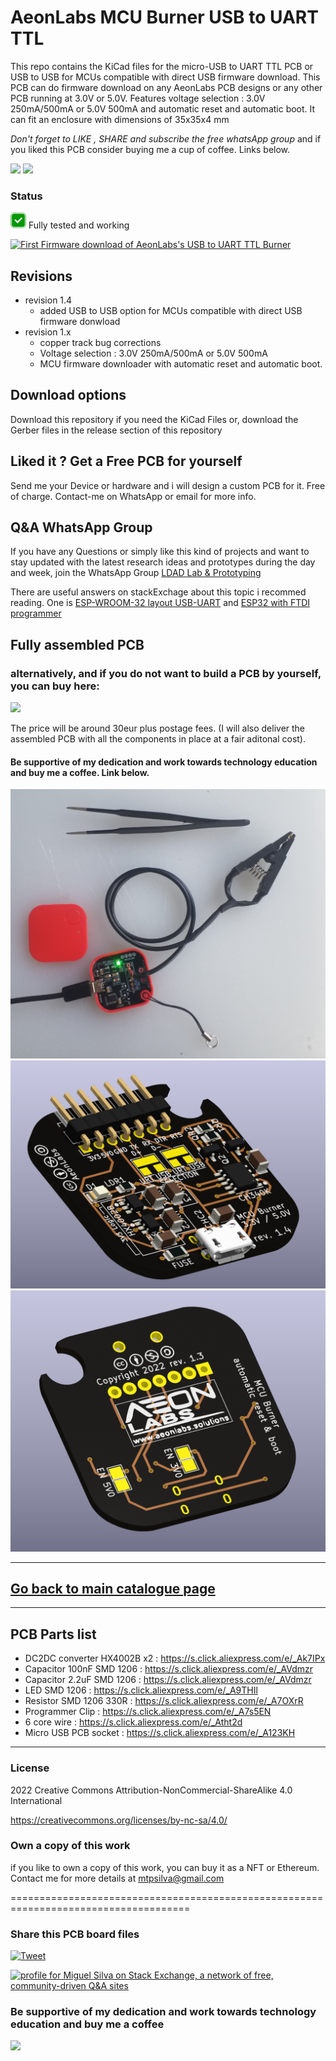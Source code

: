 # AeonLabs MCU Burner USB to UART TTL
This repo contains the KiCad files for the micro-USB to UART TTL PCB  or USB to USB for MCUs compatible with direct USB firmware download. This PCB can do firmware download on any AeonLabs PCB designs or any other PCB running at 3.0V or 5.0V.
Features voltage selection : 3.0V 250mA/500mA or 5.0V 500mA and automatic reset and automatic boot. It can fit an enclosure with dimensions of 35x35x4 mm


*Don't forget to LIKE , SHARE and subscribe the free whatsApp group* and if you liked this PCB consider buying me a cup of coffee. Links below.

![](https://views.whatilearened.today/views/github/aeonSolutions/AeonLabs_MCU_Burner_USB_to_UART_TTL.svg)
![](https://img.shields.io/github/downloads/aeonSolutions/AeonLabs-MCU-Burner-USB-to-UART-TTL/total?style=for-the-badge)

### Status
![](https://github.com/aeonSolutions/AeonLabs-MCU-Burner-USB-to-UART-TTL/blob/main/designs/working_green.png) Fully tested and working

[![First Firmware download of AeonLabs's USB to UART TTL Burner](https://res.cloudinary.com/marcomontalbano/image/upload/v1653811888/video_to_markdown/images/youtube--EkAStzBm8CE-c05b58ac6eb4c4700831b2b3070cd403.jpg)](https://www.youtube.com/watch?v=EkAStzBm8CE "First Firmware download of AeonLabs's USB to UART TTL Burner")

## Revisions
- revision 1.4
  - added USB to USB option for MCUs compatible with direct USB firmware donwload
- revision 1.x
  - copper track bug corrections  
  - Voltage selection : 3.0V 250mA/500mA or 5.0V 500mA 
  - MCU firmware downloader with automatic reset and automatic boot. 
 


## Download options
Download this repository if you need the KiCad Files or, download the Gerber files in the release section of this repository

## Liked it ? Get a Free PCB for yourself
Send me your Device or hardware and i will design a custom PCB for it. Free of charge. Contact-me on WhatsApp or email for more info. 

## Q&A WhatsApp Group
If you have any Questions or simply  like this kind of projects and want to stay updated with the latest research ideas and prototypes during the day and week, join the WhatsApp Group
[LDAD Lab & Prototyping](https://chat.whatsapp.com/FkNC7u83kuy2QRA5sqjBVg)

There are useful answers on stackExchage about this topic i recommed reading. One is [ESP-WROOM-32 layout USB-UART](https://electronics.stackexchange.com/questions/429812/esp-wroom-32-layout-usb-uart/601827#601827) and [ESP32 with FTDI programmer](https://electronics.stackexchange.com/questions/448187/esp32-with-ftdi-programmer/601761#601761)

## Fully assembled PCB
### alternatively, and if you do not want to build a PCB by yourself, you can buy here:
[![](https://github.com/aeonSolutions/PCB-Prototyping-Catalogue/blob/main/tindie_sell.png)](https://www.tindie.com/stores/aeonlabs/)

The price will be around 30eur plus postage fees.
(I will also deliver the assembled PCB with all the components in place at a fair aditonal cost).
#### Be supportive of my dedication and work towards technology education and buy me a coffee. Link below.

![](https://github.com/aeonSolutions/AeonLabs-MCU-Burner-USB-to-UART-TTL/blob/main/designs/assembled.jpg)
![](https://github.com/aeonSolutions/AeonLabs-MCU-Burner-USB-to-UART-TTL/blob/main/designs/pcb_front.png)
![](https://github.com/aeonSolutions/AeonLabs-MCU-Burner-USB-to-UART-TTL/blob/main/designs/pcb_back.png)

________________________________________________________________________________________________________________
## [Go back to main catalogue page](https://github.com/aeonSolutions/PCB-Prototyping-Catalogue)
________________________________________________________________________________________________________________



## PCB Parts list
- DC2DC converter HX4002B x2 : https://s.click.aliexpress.com/e/_Ak7IPx
- Capacitor 100nF SMD 1206 : https://s.click.aliexpress.com/e/_AVdmzr
- Capacitor 2.2uF SMD 1206 : https://s.click.aliexpress.com/e/_AVdmzr
- LED SMD 1206 : https://s.click.aliexpress.com/e/_A9THIl
- Resistor SMD 1206 330R : https://s.click.aliexpress.com/e/_A7OXrR
- Programmer Clip : https://s.click.aliexpress.com/e/_A7s5EN
- 6 core wire : https://s.click.aliexpress.com/e/_Atht2d
- Micro USB PCB socket : https://s.click.aliexpress.com/e/_A123KH 


______________________________________________________________________________________________________________________________

### License
2022 Creative Commons Attribution-NonCommercial-ShareAlike 4.0 International

https://creativecommons.org/licenses/by-nc-sa/4.0/

### Own a copy of this work
if you like to own a copy of this work, you can buy it as a NFT or Ethereum. Contact me for more details at mtpsilva@gmail.com

=====================================================================================
### Share this PCB board files
[![Tweet](https://img.shields.io/twitter/url/http/shields.io.svg?style=social)](https://twitter.com/intent/tweet?original_referer=https%3A%2F%2Fjitpack.io%2F&ref_src=twsrc%5Etfw&text=Version%201.0%20of%20AeonLabs-MCU-Burner-USB-to-UART-TTL%20is%20now%20available%20on%20&tw_p=tweetbutton&url=http%3A%2F%2Fgithub.com%2FaeonSolutions%2FAeonLabs-MCU-Burner-USB-to-UART-TTL)

<a href="https://stackexchange.com/users/18907312/miguel-silva"><img src="https://stackexchange.com/users/flair/18907312.png" width="208" height="58" alt="profile for Miguel Silva on Stack Exchange, a network of free, community-driven Q&amp;A sites" title="profile for Miguel Silva on Stack Exchange, a network of free, community-driven Q&amp;A sites" /></a>

### Be supportive of my dedication and work towards technology education and buy me a coffee

[<img src="https://cdn.buymeacoffee.com/buttons/v2/default-yellow.png" data-canonical-src="https://cdn.buymeacoffee.com/buttons/v2/default-yellow.png" height="70" />](https://www.buymeacoffee.com/migueltomas)


